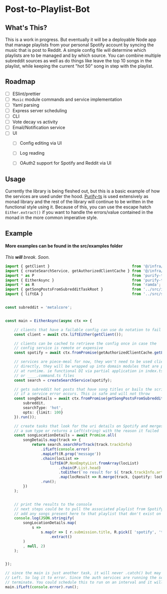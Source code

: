 # Post-to-Playlist-Bot

## What's This?

This is a work in progress. But eventually it will be a deployable Node app that
manage playlists from your personal Spotify account by syncing the music that is
post to Reddit. A simple config file will determine which playlists are to be managed
and by which source. You can combine multiple subreddit sources as well as do things
like leave the top 10 songs in the playlist, while keeping the current "hot 50" song 
in step with the playlist.

## Roadmap

- [ ] ESlint/prettier
- [ ] `Music` module commands and service implementation
- [ ] Yaml parsing
- [ ] Express server scheduling
- [ ] CLI
- [ ] Vote decay vs activity
- [ ] Email/Notification service
- [ ] UI
  - [ ] Config editing via UI
  - [ ] Log reading
  - [ ] OAuth2 support for Spotify and Reddit via UI


## Usage

Currently the library is being fleshed out, but this is a basic example of how the 
services are used under the hood. [Purify-ts](https://gigobyte.github.io/purify/) is used extensively as monad library 
and the rest of the library will continue to be written in the functional style
using it. Because of this, you can use the escape hatch `Either.extract()` if you
want to handle the errors/value contained in the monad in the more common imperative
style. 

## Example
#### More examples can be found in the src/examples folder

*This **will** break. Soon.*

```typescript
import { getClient }                                     from '@/infra/reddit';
import { createSearchService, getAuthorizedClientCache } from '@/infra/spotify';
import * as P                                            from 'purify-ts';
import { EitherAsync }                                   from 'purify-ts';
import * as R                                            from 'ramda';
import { getSongPostsFromSubredditTaskRoot }             from '../src/infra/reddit/songPosts';
import { liftEA }                                        from '../src/shared/fns';


const subreddit = 'metalcore';


const main = EitherAsync(async ctx => {

    // clients that have a failable config can use do notation to fail early
    const client = await ctx.liftEither(getClient());

    // clients can be cached to retrieve the config once in case the
    // config service is remote or expensive
    const spotify = await ctx.fromPromise(getAuthorizedClientCache.getLazy()); 

    // services are piece-meal for now, they won't need to be used client side
    // directly, they will be wrapped up into domain modules that are picked
    // at runtime. ie functional DI via partial application in index.ts files
    // or ____.command.ts files
    const search = createSearchService(spotify);

    // gets subreddit hot posts that have song titles or bails the script
    // if a service error occurs. This is safe and will not throw
    const songDetails = await ctx.fromPromise(getSongPostsFromSubredditTaskRoot(client)({
        subreddit,
        searchType: 'hot',
        opts: {limit: 100}
    }).run());

    // create tasks that look for the uri details on Spotify and merges them into
    // a sum type or returns a Left(string) with the reason it failed
    const songLocationDetails = await Promise.all(
        songDetails.map(track => {
            return search.searchForTrack(track.trackInfo)
                .ifLeft(console.error)
                .mapLeft(R.prop('message'))
                .chain(locList =>
                    liftEA(P.NonEmptyList.fromArray(locList)
                        .chain(P.List.head)
                        .toEither(`no result for ${ track.trackInfo.artist } - ${ track.trackInfo.title }`)
                        .map(locResult => R.merge(track, {spotify: locResult}))))
                .run();
        })
    );


    // print the results to the console
    // next steps could be to pull the associated playlist from Spotify and 
    // add any songs present here to that playlist that don't exist on it
    console.log(JSON.stringify(
        songLocationDetails.map(
            s =>
                s.map(r => [ r.submission.title, R.pick([ 'spotify', 'trackInfo' ], r) ])
                    .extract()
        )
        , null, 2)
    );


});

// since the main is just another task, it will never .catch() but may return a 
// Left. So log it to error. Since the auth services are running the script won't 
// terminate. You could schedule this to run on an interval and it will never throw
main.ifLeft(console.error).run();
```